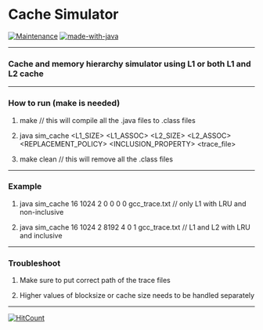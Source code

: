 

# Cache Simulator


[![Maintenance](https://img.shields.io/badge/Maintained%3F-yes-green.svg)](https://github.com/pranscript)  [![made-with-java](https://img.shields.io/badge/Made%20with-java-blue)]()

****

### Cache and memory hierarchy simulator using L1 or both L1 and L2 cache

****

### How to run (make is needed)

1. make // this will compile all the .java files to .class files

2. java sim_cache <BLOCKSIZE> <L1_SIZE> <L1_ASSOC> <L2_SIZE> <L2_ASSOC> <REPLACEMENT_POLICY> <INCLUSION_PROPERTY> <trace_file>

3. make clean // this will remove all the .class files

****

### Example

1. java sim_cache 16 1024 2 0 0 0 0 gcc_trace.txt			// only L1 with LRU and non-inclusive
			
2. java sim_cache 16 1024 2 8192 4 0 1 gcc_trace.txt			// L1 and L2 with LRU and inclusive	 

****

### Troubleshoot

1. Make sure to put correct path of the trace files

2. Higher values of blocksize or cache size needs to be handled separately

****

[![HitCount](http://hits.dwyl.com/pranscript/cache_simulator.svg)](http://hits.dwyl.com/pranscript/cache_simulator)